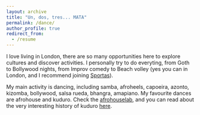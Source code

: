 ```yaml
---
layout: archive
title: "Un, dos, tres... MATA"
permalink: /dance/
author_profile: true
redirect_from:
  - /resume
---
```


I love living in London, there are so many opportunities here to explore cultures and discover activities.
I personally try to do everyting, from Goth to Bollywood nights, from Improv comedy to Beach volley (yes you can in London, and I recommend joining [Sportas](https://www.sportas.co.uk/)).

My main activity is dancing, including samba, afroheels, capoeira, azonto, kizomba, bollywood, salsa rueda, bhangra, amapiano.
My favourite dances are afrohouse and kuduro. Check the [afrohouselab](https://www.instagram.com/theafrohouselab/), and you can read about the very interesting history of kuduro [here](https://www.jstor.org/stable/26410069).
